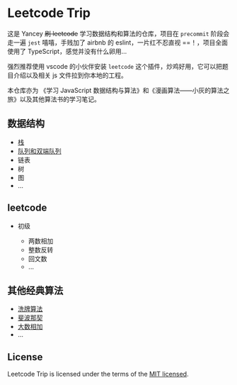 # Leetcode Trip

这是 Yancey ~~刷 leetcode~~ 学习数据结构和算法的仓库，项目在 `precommit` 阶段会走一遍 `jest` 嘻嘻，手贱加了 airbnb 的 eslint，一片红不忍直视 ==！，项目全面使用了 TypeScript，感觉并没有什么卵用...

强烈推荐使用 vscode 的小伙伴安装 `leetcode` 这个插件，炒鸡好用，它可以把题目介绍以及相关 js 文件拉到你本地的工程。

本仓库亦为 《学习 JavaScript 数据结构与算法》和《漫画算法——小灰的算法之旅》以及其他算法书的学习笔记。

## 数据结构

- [栈](https://github.com/YanceyOfficial/leetcode-trip/tree/master/dataStructures/Stack)
- [队列和双端队列](https://github.com/YanceyOfficial/leetcode-trip/blob/master/dataStructures/QueueAndDeque)
- 链表
- 树
- 图
- ...

## leetcode

- 初级

  - 两数相加
  - 整数反转
  - 回文数
  - ...

## 其他经典算法

- [洗牌算法](https://github.com/YanceyOfficial/leetcode-trip/blob/master/others/Shuffle.ts)
- [斐波那契](https://github.com/YanceyOfficial/leetcode-trip/blob/master/others/Fibonacci.ts)
- [大数相加](https://github.com/YanceyOfficial/leetcode-trip/blob/master/others/BigNumAdd.ts)
- ...

## License

Leetcode Trip is licensed under the terms of the [MIT licensed](https://opensource.org/licenses/MIT).
